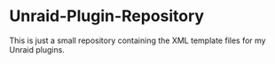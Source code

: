 # Unraid-Plugin-Repository

This is just a small repository containing the XML template files for my Unraid plugins.